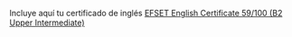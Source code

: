 Incluye aquí tu certificado de inglés
[EFSET English Certificate 59/100 (B2 Upper Intermediate)](https://www.efset.org/cert/mE2bP9)
